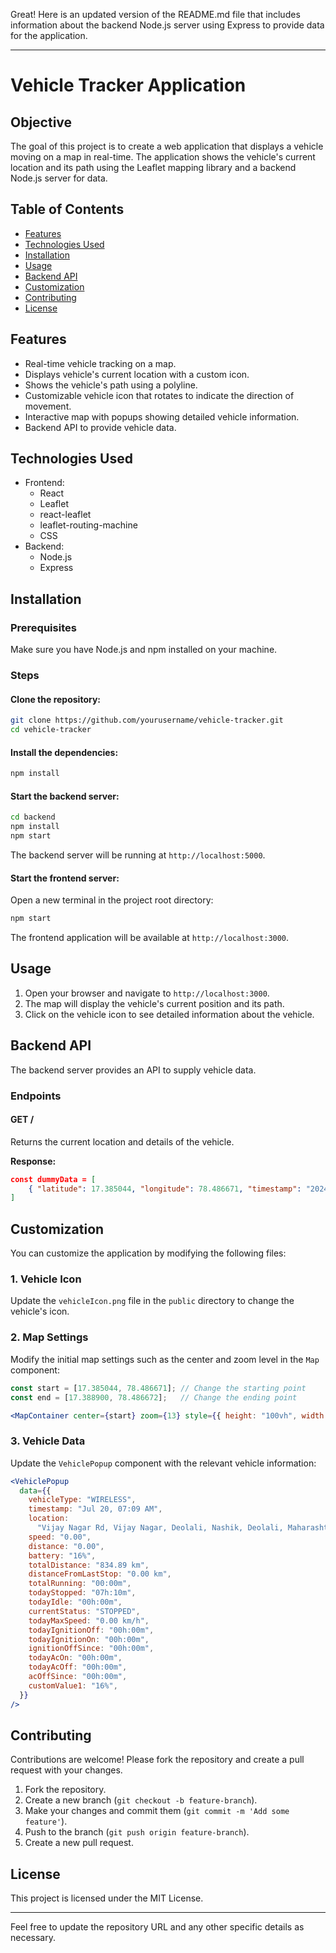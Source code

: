 Great! Here is an updated version of the README.md file that includes information about the backend Node.js server using Express to provide data for the application.

---

# Vehicle Tracker Application

## Objective

The goal of this project is to create a web application that displays a vehicle moving on a map in real-time. The application shows the vehicle's current location and its path using the Leaflet mapping library and a backend Node.js server for data.

## Table of Contents

- [Features](#features)
- [Technologies Used](#technologies-used)
- [Installation](#installation)
- [Usage](#usage)
- [Backend API](#backend-api)
- [Customization](#customization)
- [Contributing](#contributing)
- [License](#license)

## Features

- Real-time vehicle tracking on a map.
- Displays vehicle's current location with a custom icon.
- Shows the vehicle's path using a polyline.
- Customizable vehicle icon that rotates to indicate the direction of movement.
- Interactive map with popups showing detailed vehicle information.
- Backend API to provide vehicle data.

## Technologies Used

- Frontend:
  - React
  - Leaflet
  - react-leaflet
  - leaflet-routing-machine
  - CSS
- Backend:
  - Node.js
  - Express

## Installation

### Prerequisites

Make sure you have Node.js and npm installed on your machine.

### Steps

#### Clone the repository:

```sh
git clone https://github.com/yourusername/vehicle-tracker.git
cd vehicle-tracker
```

#### Install the dependencies:

```sh
npm install
```

#### Start the backend server:

```sh
cd backend
npm install
npm start
```

The backend server will be running at `http://localhost:5000`.

#### Start the frontend server:

Open a new terminal in the project root directory:

```sh
npm start
```

The frontend application will be available at `http://localhost:3000`.

## Usage

1. Open your browser and navigate to `http://localhost:3000`.
2. The map will display the vehicle's current position and its path.
3. Click on the vehicle icon to see detailed information about the vehicle.

## Backend API

The backend server provides an API to supply vehicle data.

### Endpoints

#### GET /

Returns the current location and details of the vehicle.

**Response:**

```json
const dummyData = [
    { "latitude": 17.385044, "longitude": 78.486671, "timestamp": "2024-07-20T10:00:00Z" },
]
```

## Customization

You can customize the application by modifying the following files:

### 1. Vehicle Icon

Update the `vehicleIcon.png` file in the `public` directory to change the vehicle's icon.

### 2. Map Settings

Modify the initial map settings such as the center and zoom level in the `Map` component:

```jsx
const start = [17.385044, 78.486671]; // Change the starting point
const end = [17.388900, 78.486672];   // Change the ending point

<MapContainer center={start} zoom={13} style={{ height: "100vh", width: "100%" }}>
```

### 3. Vehicle Data

Update the `VehiclePopup` component with the relevant vehicle information:

```jsx
<VehiclePopup
  data={{
    vehicleType: "WIRELESS",
    timestamp: "Jul 20, 07:09 AM",
    location:
      "Vijay Nagar Rd, Vijay Nagar, Deolali, Nashik, Deolali, Maharashtra",
    speed: "0.00",
    distance: "0.00",
    battery: "16%",
    totalDistance: "834.89 km",
    distanceFromLastStop: "0.00 km",
    totalRunning: "00:00m",
    todayStopped: "07h:10m",
    todayIdle: "00h:00m",
    currentStatus: "STOPPED",
    todayMaxSpeed: "0.00 km/h",
    todayIgnitionOff: "00h:00m",
    todayIgnitionOn: "00h:00m",
    ignitionOffSince: "00h:00m",
    todayAcOn: "00h:00m",
    todayAcOff: "00h:00m",
    acOffSince: "00h:00m",
    customValue1: "16%",
  }}
/>
```

## Contributing

Contributions are welcome! Please fork the repository and create a pull request with your changes.

1. Fork the repository.
2. Create a new branch (`git checkout -b feature-branch`).
3. Make your changes and commit them (`git commit -m 'Add some feature'`).
4. Push to the branch (`git push origin feature-branch`).
5. Create a new pull request.

## License

This project is licensed under the MIT License.

---

Feel free to update the repository URL and any other specific details as necessary.
